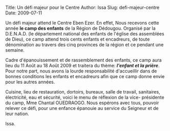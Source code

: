 Title: Un défi majeur pour le Centre
Author: Issa
Slug: defi-majeur-centre
Date: 2009-07-11

Un défi majeur attend le Centre Eben Ezer. En effet, Nous recevons cette année **le camp des enfants** de la Région de Dédougou. Organisé par la D.E.N.A.D. (le département national des enfants de l'église des assemblées de Dieu), ce camp attend trois cents enfants et encadreurs, de toute dénomination au travers des cinq provinces de la région et ce pendant une semaine.

Cadre d'épanouissement et de rassemblement des enfants, ce camp aura lieu du 11 Août au 18 Août 2009 et traitera du thème: ***l'enfant et la prière***.
Pour notre part, nous avons la lourde responsabilité d'accueillir dans de bonnes conditions les enfants et encadreurs afin que ce camp donne envie pour les autres années.

Cuisine, lieu de restauration, dortoirs, bureaux, salle de travail, sanitaires, électricité, eau et sécurité, voici le menu de réflexion de la vice- présidente du camp, Mme Chantal OUEDRAOGO.
Nous espérons avec tous, pouvoir relever ce défi, pour une enfance épanouie au service du Seigneur et de leur nation.


Issa.
